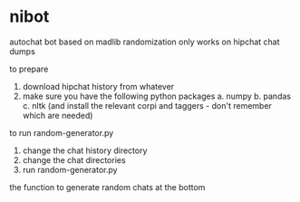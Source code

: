 # nibot
autochat bot based on madlib randomization
only works on hipchat chat dumps

to prepare

1. download hipchat history from whatever
2. make sure you have the following python packages
  a. numpy
  b. pandas
  c. nltk (and install the relevant corpi and taggers - don't remember which are needed)

to run random-generator.py

1. change the chat history directory
2. change the chat directories
3. run random-generator.py

the function to generate random chats at the bottom

